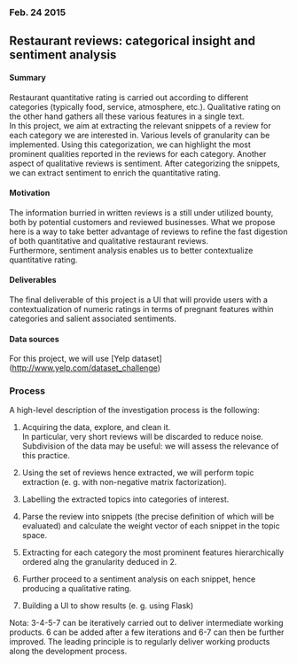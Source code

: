 ### Feb. 24 2015

## Restaurant reviews: categorical insight and sentiment analysis

#### Summary
Restaurant quantitative rating is carried out according to different categories
(typically food, service, atmosphere, etc.). Qualitative rating on the other
hand gathers all these various features in a single text.  
In this project, we aim at extracting the relevant snippets of a review
for each category we are interested in. Various levels of granularity
can be implemented. Using this categorization, we can highlight the most
prominent qualities reported in the reviews for each category.
Another aspect of qualitative reviews is sentiment. After categorizing
the snippets, we can extract sentiment to enrich the quantitative rating.


#### Motivation
The information burried in written reviews is a still under utilized bounty,
both by potential customers and reviewed businesses. What we propose here
is a way to take better advantage of reviews to refine the fast digestion
of both quantitative and qualitative restaurant reviews.  
Furthermore, sentiment analysis enables us to better contextualize quantitative
rating.


#### Deliverables
The final deliverable of this project is a UI that will provide users with
a contextualization of numeric ratings in terms of pregnant features within
categories and salient associated sentiments.


#### Data sources
For this project, we will use
[Yelp dataset] (http://www.yelp.com/dataset_challenge)

### Process
A high-level description of the investigation process is the following:

1.	Acquiring the data, explore, and clean it.  
	In particular, very short reviews will be discarded to reduce noise.
	Subdivision of the data may be useful: we will assess the relevance
	of this practice.

2.	Using the set of reviews hence extracted, we will perform topic
	extraction (e. g. with non-negative matrix factorization).

3.	Labelling the extracted topics into categories of interest.

4.	Parse the review into snippets (the precise definition of which
	will be evaluated) and calculate the weight vector of each snippet
	in the topic space.

5.	Extracting for each category the most prominent features hierarchically
	ordered alng the granularity deduced in 2.

6.	Further proceed to a sentiment analysis on each snippet, hence producing
	a qualitative rating.

7.	Building a UI to show results (e. g. using Flask)

Nota: 3-4-5-7 can be iteratively carried out to deliver intermediate working
products. 6 can be added after a few iterations and 6-7 can then be further
improved. The leading principle is to regularly deliver working products
along the development process.